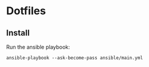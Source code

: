 # Dotfiles


## Install
Run the ansible playbook:
```
ansible-playbook --ask-become-pass ansible/main.yml
```

